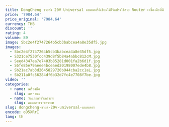 ```yaml
---
title: DongCheng ขายส่ง 20V Universal แบตเตอรี่ลิเธียมไม้ไร้แปรงไร้สาย Router เครื่องมือที่มีประสิทธิภาพ Trimmer
price: '7984.64'
price_original: '7984.64'
currency: THB
discount: ''
rating: 4
volume: 89
image: Sbc2e4f2747264b5cb3babcea4a8e35df5.jpg
images:
  - Sbc2e4f2747264b5cb3babcea4a8e35df5.jpg
  - S321ce7530fcc439d8f5b84a4abbc812cM.jpg
  - Seed4347ea7e7403b85281d001fa2b6d1f.jpg
  - S6fe85e79aeee4bceaed20198007ede4b8.jpg
  - Sb21ac7ab3d2645829720b944cba2cc1aL.jpg
  - Sb211a0fc56284df6b32d7fc4e7708f7be.jpg
video: ''
categories:
  - name: เครื่องมือ
    slug: เคร-องม
  - name: วัดและการวิเคราะห์
    slug: ดและการว-เคราะห
slug: dongcheng-ขายส-20v-universal-แบตเตอร
encode: oD5XRrI
lang: th
---
```

  